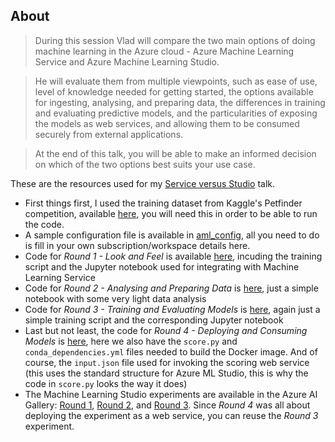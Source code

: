## About

> During this session Vlad will compare the two main options of doing machine learning in the Azure cloud - Azure Machine Learning Service and Azure Machine Learning Studio.

> He will evaluate them from multiple viewpoints, such as ease of use, level of knowledge needed for getting started, the options available for ingesting, analysing, and preparing data, the differences in training and evaluating predictive models, and the particularities of exposing the models as web services, and allowing them to be consumed securely from external applications. 

> At the end of this talk, you will be able to make an informed decision on which of the two options best suits your use case. 

These are the resources used for my [Service versus Studio](https://vladiliescu.net/talks/service-versus-studio) talk.

* First things first, I used the training dataset from Kaggle's Petfinder competition, available [here](https://www.kaggle.com/c/petfinder-adoption-prediction), you will need this in order to be able to run the code.
* A sample configuration file is available in [aml_config](./aml_config), all you need to do is fill in your own subscription/workspace details here.
* Code for _Round 1 - Look and Feel_ is available [here](./Round1), incuding the training script and the Jupyter notebook used for integrating with Machine Learning Service
* Code for _Round 2 - Analysing and Preparing Data_ is [here](./Round2), just a simple notebook with some very light data analysis
* Code for _Round 3 - Training and Evaluating Models_ is [here](./Round3), again just a simple training script and the corresponding Jupyter notebook
* Last but not least, the code for _Round 4 - Deploying and Consuming Models_ is [here](./Round4), here we also have the `score.py` and `conda_dependencies.yml` files needed to build the Docker image. And of course, the `input.json` file used for invoking the scoring web service (this uses the standard structure for Azure ML Studio, this is why the code in `score.py` looks the way it does)
* The Machine Learning Studio experiments are available in the Azure AI Gallery: [Round 1](https://gallery.cortanaintelligence.com/Experiment/Service-versus-Studio-Round-1-Look-and-Feel), [Round 2](https://gallery.cortanaintelligence.com/Experiment/Service-versus-Studio-Round-2-Analysing-and-Preparing-Data), and [Round 3](https://gallery.cortanaintelligence.com/Experiment/Service-versus-Studio-Round-3-Training-and-Evaluating-Models). Since _Round 4_ was all about deploying the experiment as a web service, you can reuse the _Round 3_ experiment.